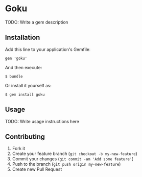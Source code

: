 # Goku

TODO: Write a gem description

## Installation

Add this line to your application's Gemfile:

    gem 'goku'

And then execute:

    $ bundle

Or install it yourself as:

    $ gem install goku

## Usage

TODO: Write usage instructions here

## Contributing

1. Fork it
2. Create your feature branch (`git checkout -b my-new-feature`)
3. Commit your changes (`git commit -am 'Add some feature'`)
4. Push to the branch (`git push origin my-new-feature`)
5. Create new Pull Request
